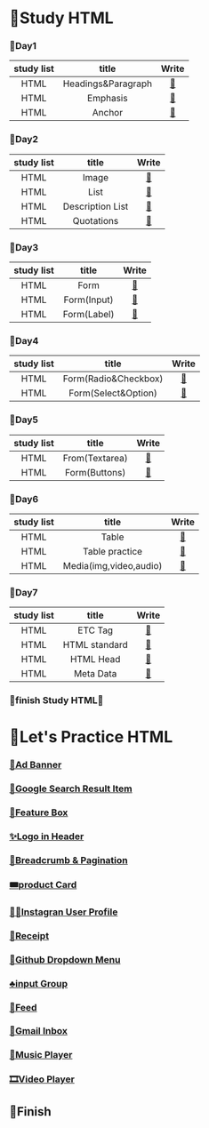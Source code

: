 # 🙌Study HTML

### 🌱Day1

| study list |       title        |                                                   Write                                                   |
| :--------: | :----------------: | :-------------------------------------------------------------------------------------------------------: |
|    HTML    | Headings&Paragraph | <a href="https://github.com/Y00NMIN/Kimbug-CSS-HTML/blob/main/StudyHTML/Headings%26Paragraph.html">📄</a> |
|    HTML    |      Emphasis      |       <a href="https://github.com/Y00NMIN/Kimbug-CSS-HTML/blob/main/StudyHTML/Emphasis.html">📄</a>       |
|    HTML    |       Anchor       |        <a href="https://github.com/Y00NMIN/Kimbug-CSS-HTML/blob/main/StudyHTML/Anchor.html">📄</a>        |

### 🌱Day2

| study list |      title       |                                                Write                                                 |
| :--------: | :--------------: | :--------------------------------------------------------------------------------------------------: |
|    HTML    |      Image       |      <a href="https://github.com/Y00NMIN/Kimbug-CSS-HTML/blob/main/StudyHTML/Image.html">📄</a>      |
|    HTML    |       List       |      <a href="https://github.com/Y00NMIN/Kimbug-CSS-HTML/blob/main/StudyHTML/List.html">📄</a>       |
|    HTML    | Description List | <a href="https://github.com/Y00NMIN/Kimbug-CSS-HTML/blob/main/StudyHTML/DescriptionList.html">📄</a> |
|    HTML    |    Quotations    |   <a href="https://github.com/Y00NMIN/Kimbug-CSS-HTML/blob/main/StudyHTML/Quotations.html">📄</a>    |

### 🌱Day3

| study list |    title    |                                                Write                                                 |
| :--------: | :---------: | :--------------------------------------------------------------------------------------------------: |
|    HTML    |    Form     |    <a href="https://github.com/Y00NMIN/Kimbug-CSS-HTML/blob/main/StudyHTML/Form/Form.html">📄</a>    |
|    HTML    | Form(Input) | <a href="https://github.com/Y00NMIN/Kimbug-CSS-HTML/blob/main/StudyHTML/Form/Form_Input.html">📄</a> |
|    HTML    | Form(Label) | <a href="https://github.com/Y00NMIN/Kimbug-CSS-HTML/blob/main/StudyHTML/Form/Form_Label.html">📄</a> |

### 🌱Day4

| study list |        title         |                                                     Write                                                     |
| :--------: | :------------------: | :-----------------------------------------------------------------------------------------------------------: |
|    HTML    | Form(Radio&Checkbox) | <a href="https://github.com/Y00NMIN/Kimbug-CSS-HTML/blob/main/StudyHTML/Form/Form_Radio&Checkbox.html">📄</a> |
|    HTML    | Form(Select&Option)  | <a href="https://github.com/Y00NMIN/Kimbug-CSS-HTML/blob/main/StudyHTML/Form/Form_Select&Option.html">📄</a>  |

### 🌱Day5

| study list |     title      |                                                  Write                                                  |
| :--------: | :------------: | :-----------------------------------------------------------------------------------------------------: |
|    HTML    | From(Textarea) | <a href="https://github.com/Y00NMIN/Kimbug-CSS-HTML/blob/main/StudyHTML/Form/Form_Textarea.html">📄</a> |
|    HTML    | Form(Buttons)  |  <a href="https://github.com/Y00NMIN/Kimbug-CSS-HTML/blob/main/StudyHTML/Form/Form_button.html">📄</a>  |

### 🌱Day6

| study list |         title          |                                                   Write                                                   |
| :--------: | :--------------------: | :-------------------------------------------------------------------------------------------------------: |
|    HTML    |         Table          |     <a href="https://github.com/Y00NMIN/Kimbug-CSS-HTML/blob/main/StudyHTML/Table/Table.html">📄</a>      |
|    HTML    |     Table practice     | <a href="https://github.com/Y00NMIN/Kimbug-CSS-HTML/blob/main/StudyHTML/Table/Table_practice.html">📄</a> |
|    HTML    | Media(img,video,audio) |        <a href="https://github.com/Y00NMIN/Kimbug-CSS-HTML/blob/main/StudyHTML/media.html">📄</a>         |

### 🌱Day7

| study list |     title     |                                                   Write                                                    |
| :--------: | :-----------: | :--------------------------------------------------------------------------------------------------------: |
|    HTML    |    ETC Tag    |        <a href="https://github.com/Y00NMIN/Kimbug-CSS-HTML/blob/main/StudyHTML/etcTag.html">📄</a>         |
|    HTML    | HTML standard |   <a href="https://github.com/Y00NMIN/Kimbug-CSS-HTML/blob/main/StudyHTML/htmlStandard/html.html">📄</a>   |
|    HTML    |   HTML Head   | <a href="https://github.com/Y00NMIN/Kimbug-CSS-HTML/blob/main/StudyHTML/htmlStandard/htmlHead.html">📄</a> |
|    HTML    |   Meta Data   | <a href="https://github.com/Y00NMIN/Kimbug-CSS-HTML/blob/main/StudyHTML/htmlStandard/metadata.html">📄</a> |

### 🌳finish Study HTML🌳

# 🥇Let's Practice HTML

### [📑Ad Banner ](https://github.com/Y00NMIN/Kimbug-CSS-HTML/commit/3cca2f049415a1c224bdaf8ec400fea6f81ded74)

### [📜Google Search Result Item](https://github.com/Y00NMIN/Kimbug-CSS-HTML/commit/c291d23c11bda72244cce6c13f151738876c9a1e)

### [🎁Feature Box](https://github.com/Y00NMIN/Kimbug-CSS-HTML/commit/a53db9f722ac17ad8c00c7617493038fc13f8a52)

### [✨Logo in Header](https://github.com/Y00NMIN/Kimbug-CSS-HTML/commit/eee77154faf78f12079baa3e88e9bf1cefb17ea8)

### [🎈Breadcrumb & Pagination](https://github.com/Y00NMIN/Kimbug-CSS-HTML/commit/edc62a2ed8916018623eaad19f75cca8fbdcc45e)

### [🎟product Card](https://github.com/Y00NMIN/Kimbug-CSS-HTML/commit/355d3f33c3e61121c65a5d84ba56ebaa295bba2e)

### [🧑🏻Instagran User Profile](https://github.com/Y00NMIN/Kimbug-CSS-HTML/commit/a5fbb91c42f785ae4b8d15155da39f9363765f3e)

### [📖Receipt](https://github.com/Y00NMIN/Kimbug-CSS-HTML/commit/2b84cd13fe93f17127ef06bb5514f968d4c00f83)

### [🔮Github Dropdown Menu](https://github.com/Y00NMIN/Kimbug-CSS-HTML/commit/f456c0407eaa55a678c4607a995e9b50546304e2)

### [♣input Group](https://github.com/Y00NMIN/Kimbug-CSS-HTML/commit/fc6f807bc4620e215f5856a71e05cdfb25a4cb9c)

### [📰Feed](https://github.com/Y00NMIN/Kimbug-CSS-HTML/commit/e278343978107c5d15f5192e6886a3ba1f4bfbc1)

### [📧Gmail Inbox](https://github.com/Y00NMIN/Kimbug-CSS-HTML/commit/d5ec6fbf1eba28c32e20c77e400e31b0038d5167)

### [🎵Music Player](https://github.com/Y00NMIN/Kimbug-CSS-HTML/commit/b02b9003239cd353e93b1372e1362b9c6742d3f2)

### [🎞Video Player](https://github.com/Y00NMIN/Kimbug-CSS-HTML/commit/e04c3aa518a5b6195530ac1bae73f9b9011968ee)

## 🏁Finish
